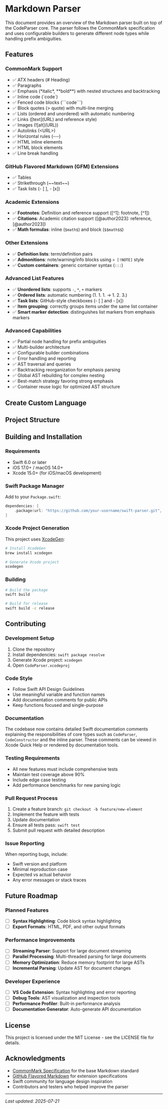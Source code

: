 # Markdown Parser

This document provides an overview of the Markdown parser built on top of the CodeParser core. The parser follows the CommonMark specification and uses configurable builders to generate different node types while handling prefix ambiguities.

## Features

### CommonMark Support
- ✅ ATX headers (\# Heading)
- ✅ Paragraphs
- ✅ Emphasis (\*italic\*, \*\*bold\*\*) with nested structures and backtracking
- ✅ Inline code (\`code\`)
- ✅ Fenced code blocks (\`\`\`code\`\`\`)
- ✅ Block quotes (\> quote) with multi-line merging
- ✅ Lists (ordered and unordered) with automatic numbering
- ✅ Links (\[text\]\(URL\) and reference style)
- ✅ Images (\!\[alt\]\(URL\))
- ✅ Autolinks (\<URL\>)
- ✅ Horizontal rules (\-\-\-)
- ✅ HTML inline elements
- ✅ HTML block elements
- ✅ Line break handling

### GitHub Flavored Markdown (GFM) Extensions
- ✅ Tables
- ✅ Strikethrough (\~\~text\~\~)
- ✅ Task lists (\- \[ \], \- \[x\])

### Academic Extensions
- ✅ **Footnotes**: Definition and reference support (\[\^1\]: footnote, \[^1\])
- ✅ **Citations**: Academic citation support (\[\@author2023\]: reference, \[\@author2023\])
- ✅ **Math formulas**: inline (`$math$`) and block (`$$math$$`)

### Other Extensions
- ✅ **Definition lists**: term/definition pairs
- ✅ **Admonitions**: note/warning/info blocks using `> [!NOTE]` style
- ✅ **Custom containers**: generic container syntax (`:::`)

### Advanced List Features
- ✅ **Unordered lists**: supports `-`, `*`, `+` markers
- ✅ **Ordered lists**: automatic numbering (1. 1. 1. → 1. 2. 3.)
- ✅ **Task lists**: GitHub-style checkboxes (- [ ] and - [x])
- ✅ **Item grouping**: correctly groups items under the same list container
- ✅ **Smart marker detection**: distinguishes list markers from emphasis markers

### Advanced Capabilities
- ✅ Partial node handling for prefix ambiguities
- ✅ Multi-builder architecture
- ✅ Configurable builder combinations
- ✅ Error handling and reporting
- ✅ AST traversal and queries
- ✅ Backtracking reorganization for emphasis parsing
- ✅ Global AST rebuilding for complex nesting
- ✅ Best-match strategy favoring strong emphasis
- ✅ Container reuse logic for optimized AST structure

## Create Custom Language

## Project Structure

## Building and Installation

### Requirements
- Swift 6.0 or later
- iOS 17.0+ / macOS 14.0+
- Xcode 15.0+ (for iOS/macOS development)

### Swift Package Manager
Add to your `Package.swift`:
```swift
dependencies: [
    .package(url: "https://github.com/your-username/swift-parser.git", from: "1.0.0")
]
```

### Xcode Project Generation
This project uses [XcodeGen](https://github.com/yonaskolb/XcodeGen):
```bash
# Install XcodeGen
brew install xcodegen

# Generate Xcode project
xcodegen
```

### Building
```bash
# Build the package
swift build

# Build for release
swift build -c release
```

## Contributing

### Development Setup
1. Clone the repository
2. Install dependencies: `swift package resolve`
3. Generate Xcode project: `xcodegen`
4. Open `CodeParser.xcodeproj`

### Code Style
- Follow Swift API Design Guidelines
- Use meaningful variable and function names
- Add documentation comments for public APIs
- Keep functions focused and single-purpose

### Documentation
The codebase now contains detailed Swift documentation comments explaining the
responsibilities of core types such as `CodeParser`, `CodeConstructor` and the
inline parser.  These comments can be viewed in Xcode Quick Help or rendered by
documentation tools.

### Testing Requirements
- All new features must include comprehensive tests
- Maintain test coverage above 90%
- Include edge case testing
- Add performance benchmarks for new parsing logic

### Pull Request Process
1. Create a feature branch: `git checkout -b feature/new-element`
2. Implement the feature with tests
3. Update documentation
4. Ensure all tests pass: `swift test`
5. Submit pull request with detailed description

### Issue Reporting
When reporting bugs, include:
- Swift version and platform
- Minimal reproduction case
- Expected vs actual behavior
- Any error messages or stack traces

## Future Roadmap

### Planned Features
- [ ] **Syntax Highlighting**: Code block syntax highlighting
- [ ] **Export Formats**: HTML, PDF, and other output formats

### Performance Improvements
- [ ] **Streaming Parser**: Support for large document streaming
- [ ] **Parallel Processing**: Multi-threaded parsing for large documents
- [ ] **Memory Optimization**: Reduce memory footprint for large ASTs
- [ ] **Incremental Parsing**: Update AST for document changes

### Developer Experience
- [ ] **VS Code Extension**: Syntax highlighting and error reporting
- [ ] **Debug Tools**: AST visualization and inspection tools
- [ ] **Performance Profiler**: Built-in performance analysis
- [ ] **Documentation Generator**: Auto-generate API documentation

## License

This project is licensed under the MIT License - see the LICENSE file for details.

## Acknowledgments

- [CommonMark Specification](https://spec.commonmark.org/) for the base Markdown standard
- [GitHub Flavored Markdown](https://github.github.com/gfm/) for extension specifications
- Swift community for language design inspiration
- Contributors and testers who helped improve the parser

---

*Last updated: 2025-07-21*
